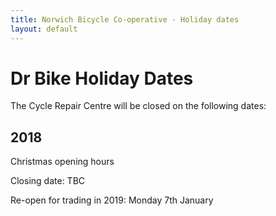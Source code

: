 ```yaml
---
title: Norwich Bicycle Co-operative - Holiday dates
layout: default
---
```


# Dr Bike Holiday Dates

The Cycle Repair Centre will be closed on the following dates:


## 2018

Christmas opening hours

Closing date: TBC

Re-open for trading in 2019: Monday 7th January
